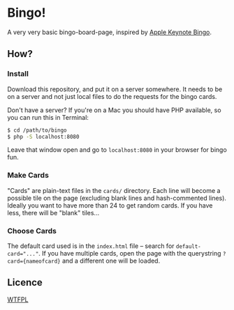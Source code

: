 Bingo!
======

A very very basic bingo-board-page, inspired by [Apple Keynote Bingo](http://applekeynotebingo.appspot.com).


How?
----

### Install

Download this repository, and put it on a server somewhere. It needs to be on a server and not just local files to do the requests for the bingo cards.

Don't have a server? If you're on a Mac you should have PHP available, so you can run this in Terminal:

~~~bash
$ cd /path/to/bingo
$ php -S localhost:8080
~~~

Leave that window open and go to `localhost:8080` in your browser for bingo fun.


### Make Cards

"Cards" are plain-text files in the `cards/` directory. Each line will become a possible tile on the page (excluding blank lines and hash-commented lines). Ideally you want to have more than 24 to get random cards. If you have less, there will be "blank" tiles...


### Choose Cards

The default card used is in the `index.html` file – search for `default-card="..."`. If you have multiple cards, open the page with the querystring `?card={nameofcard}` and a different one will be loaded.


Licence
-------

[WTFPL](http://www.wtfpl.net)
